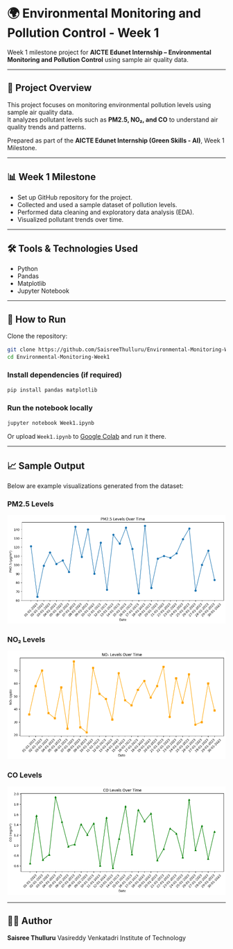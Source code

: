 
# 🌍 Environmental Monitoring and Pollution Control - Week 1  

Week 1 milestone project for **AICTE Edunet Internship – Environmental Monitoring and Pollution Control** using sample air quality data.  

---

## 📌 Project Overview  
This project focuses on monitoring environmental pollution levels using sample air quality data.  
It analyzes pollutant levels such as **PM2.5, NO₂, and CO** to understand air quality trends and patterns.  

Prepared as part of the **AICTE Edunet Internship (Green Skills - AI)**, Week 1 Milestone.  

---

## 📊 Week 1 Milestone  
- Set up GitHub repository for the project.  
- Collected and used a sample dataset of pollution levels.  
- Performed data cleaning and exploratory data analysis (EDA).  
- Visualized pollutant trends over time.  

---

## 🛠️ Tools & Technologies Used  
- Python  
- Pandas  
- Matplotlib  
- Jupyter Notebook  

---

## 🚀 How to Run  

Clone the repository:  

```bash
git clone https://github.com/SaisreeThulluru/Environmental-Monitoring-Week1
cd Environmental-Monitoring-Week1
````

### Install dependencies (if required)

```bash
pip install pandas matplotlib
```

### Run the notebook locally

```bash
jupyter notebook Week1.ipynb
```

Or upload `Week1.ipynb` to [Google Colab](https://colab.research.google.com/) and run it there.

---

## 📈 Sample Output

Below are example visualizations generated from the dataset:

### PM2.5 Levels

![PM2.5 Trend](image/pm25_trend.png)

### NO₂ Levels

![NO₂ Trend](image/no2_trend.png)

### CO Levels

![CO Trend](image/co_trend.png)

---

## 👩‍💻 Author

**Saisree Thulluru**
Vasireddy Venkatadri Institute of Technology
